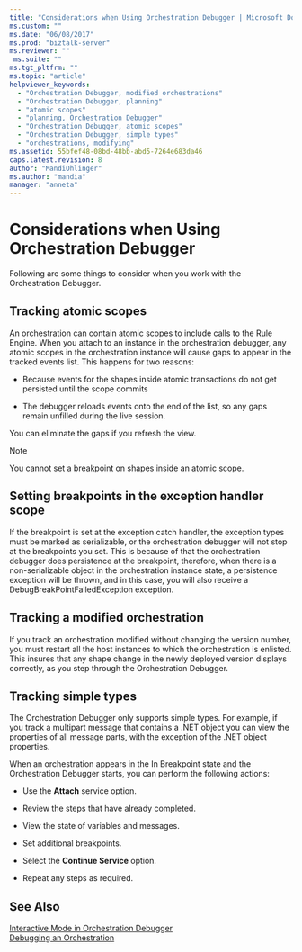 ```yaml
---
title: "Considerations when Using Orchestration Debugger | Microsoft Docs"
ms.custom: ""
ms.date: "06/08/2017"
ms.prod: "biztalk-server"
ms.reviewer: ""
 ms.suite: ""
ms.tgt_pltfrm: ""
ms.topic: "article"
helpviewer_keywords: 
  - "Orchestration Debugger, modified orchestrations"
  - "Orchestration Debugger, planning"
  - "atomic scopes"
  - "planning, Orchestration Debugger"
  - "Orchestration Debugger, atomic scopes"
  - "Orchestration Debugger, simple types"
  - "orchestrations, modifying"
ms.assetid: 55bfef48-08bd-48bb-abd5-7264e683da46
caps.latest.revision: 8
author: "MandiOhlinger"
ms.author: "mandia"
manager: "anneta"
---
```

# Considerations when Using Orchestration Debugger
Following are some things to consider when you work with the Orchestration Debugger.  
  
## Tracking atomic scopes  
 An orchestration can contain atomic scopes to include calls to the Rule Engine. When you attach to an instance in the orchestration debugger, any atomic scopes in the orchestration instance will cause gaps to appear in the tracked events list. This happens for two reasons:  
  
-   Because events for the shapes inside atomic transactions do not get persisted until the scope commits  
  
-   The debugger reloads events onto the end of the list, so any gaps remain unfilled during the live session.  
  
 You can eliminate the gaps if you refresh the view.  
  
> [!NOTE]
>  You cannot set a breakpoint on shapes inside an atomic scope.  
  
## Setting breakpoints in the exception handler scope  
 If the breakpoint is set at the exception catch handler, the exception types must be marked as serializable, or the orchestration debugger will not stop at the breakpoints you set. This is because of that the orchestration debugger does persistence at the breakpoint, therefore, when there is a non-serializable object in the orchestration instance state, a persistence exception will be thrown, and in this case, you will also receive a DebugBreakPointFailedException exception.  
  
## Tracking a modified orchestration  
 If you track an orchestration modified without changing the version number, you must restart all the host instances to which the orchestration is enlisted. This insures that any shape change in the newly deployed version displays correctly, as you step through the Orchestration Debugger.  
  
## Tracking simple types  
 The Orchestration Debugger only supports simple types. For example, if you track a multipart message that contains a .NET object you can view the properties of all message parts, with the exception of the .NET object properties.  
  
 When an orchestration appears in the In Breakpoint state and the Orchestration Debugger starts, you can perform the following actions:  
  
-   Use the **Attach** service option.  
  
-   Review the steps that have already completed.  
  
-   View the state of variables and messages.  
  
-   Set additional breakpoints.  
  
-   Select the **Continue Service** option.  
  
-   Repeat any steps as required.  
  
## See Also  
 [Interactive Mode in Orchestration Debugger](../core/interactive-mode-in-orchestration-debugger.md)   
 [Debugging an Orchestration](../core/debugging-an-orchestration.md)